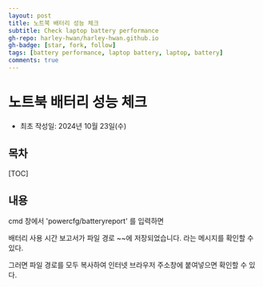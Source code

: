 ```yaml
---
layout: post
title: 노트북 배터리 성능 체크
subtitle: Check laptop battery performance
gh-repo: harley-hwan/harley-hwan.github.io
gh-badge: [star, fork, follow]
tags: [battery performance, laptop battery, laptop, battery]
comments: true
---
```


# 노트북 배터리 성능 체크

- 최초 작성일: 2024년 10월 23일(수)

## 목차

[TOC]

## 내용

cmd 창에서 'powercfg/batteryreport' 를 입력하면

배터리 사용 시간 보고서가 파일 경로 ~~에 저장되었습니다. 라는 메시지를 확인할 수 있다.

그러면 파일 경로를 모두 복사하여 인터넷 브라우저 주소창에 붙여넣으면 확인할 수 있다.
